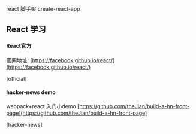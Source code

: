 react 脚手架 create-react-app


## React 学习

#### React官方
官网地址: [https://facebook.github.io/react/](https://facebook.github.io/react/)

[official]


#### hacker-news demo

webpack+react 入门小demo [https://github.com/theJian/build-a-hn-front-page](https://github.com/theJian/build-a-hn-front-page)

[hacker-news]

